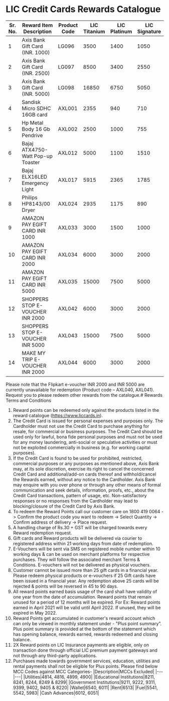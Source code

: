 # LIC Credit Cards Rewards Catalogue

|Sr. No.|Reward Item Description|Product Code|LIC Titanium|LIC Platinum|LIC Signature|
|---|---|---|---|---|---|
|1|Axis Bank Gift Card (INR. 1000)|LG096|3500|1400|1050|
|2|Axis Bank Gift Card (INR. 2500)|LG097|8500|3400|2550|
|3|Axis Bank Gift Card (INR. 5000)|LG098|16850|6750|5050|
|4|Sandisk Micro SDHC 16GB card|AXL001|2355|940|710|
|5|Hp Metal Body 16 Gb Pendrive|AXL002|2500|1000|755|
|6|Bajaj ATX4750-Watt Pop-up Toaster|AXL012|5000|1100|1510|
|7|Bajaj ELX16LED Emergency Light|AXL017|5915|2365|1785|
|8|Philips HP8143/00 Dryer|AXL024|2935|1175|890|
|9|AMAZON PAY EGIFT CARD INR 1000|AXL033|3000|1500|1000|
|10|AMAZON PAY EGIFT CARD INR 2000|AXL034|6000|3000|2000|
|11|AMAZON PAY EGIFT CARD INR 5000|AXL035|15000|7500|5000|
|12|SHOPPERS STOP E-VOUCHER INR 2000|AXL042|6000|3000|2000|
|13|SHOPPERS STOP E-VOUCHER INR 5000|AXL043|15000|7500|5000|
|14|MAKE MY TRIP E-VOUCHER INR 2000|AXL044|6000|3000|2000|

Please note that the Flipkart e-voucher INR 2000 and INR 5000 are currently unavailable for redemption (Product code – AXL040, AXL041). Request you to please redeem other rewards from the catalogue.# Rewards Terms and Conditions

1. Reward points can be redeemed only against the products listed in the reward catalogue
(https://www.liccards.in).
2. The Credit Card is issued for personal expenses and purposes only. The Cardholder must not use the
Credit Card to purchase anything for resale, for commercial or business purposes. The Credit Card
should be used only for lawful, bona fide personal purposes and must not be used for any money
laundering, anti-social or speculative activities or must not be exploited commercially in business (e.g.
for working capital purposes).
3. If the Credit Card is found to be used for prohibited, restricted, commercial purposes or any purposes
as mentioned above, Axis Bank may, at its sole discretion, exercise its right to cancel the concerned
Credit Card and additional/add-on cards thereof and withhold/cancel the Rewards earned, without
any notice to the Cardholder. Axis Bank may enquire with you over phone or through any other
means of formal communication and seek details, information, proofs, etc., about the Credit Card
transactions, pattern of usage, etc. Non-satisfactory responses or no responses from the Cardholder
may lead to blocking/closure of the Credit Card by Axis Bank.
4. To redeem the Reward Points call our customer care on 1800 419 0064 -> Confirm the product code
you want to redeem -> Select Quantity -> Confirm address of delivery -> Place request.
5. A handling charge of Rs.30 + GST will be charged towards every Reward redemption request.
6. Gift cards and Reward products will be delivered via courier to registered address within 21 working
days from date of redemption.
7. E-Vouchers will be sent via SMS on registered mobile number within 10 working days & can be used
on merchant platforms for respective purchases. They will follow the associated merchant Terms &
Conditions. E-vouchers will not be delivered as physical vouchers.
8. Customer cannot be issued more than 25 gift cards in a financial year. Please redeem physical
products or e-vouchers if 25 Gift cards have been issued in a financial year. Any redemption above 25
cards will be rejected & points will be reversed in 45 to 90 days.
9. All reward points earned basis usage of the card shall have validity of one year from the date of
accumulation. Reward points that remain unused for a period of 12 months will be expired. For Ex:
Reward points earned in April 2021 will be valid until April 2022. If unused, they will be expired in
May 2022.
10. Reward Points get accumulated in customer's reward account which can only be viewed in
monthly statement under - "Plus point summary”. Plus point summary is provided at the bottom
of the statement which has opening balance, rewards earned, rewards redeemed and closing
balance.
11. 2X Reward points on LIC Insurance payments are eligible, only on transaction done through
official LIC premium payment gateways and not through any third-party applications.
12. Purchases made towards government services, education, utilities and rental payments shall not
be eligible for Plus points. Please find below MCC Codes against MCC Categories-
|Description|MCCs Excluded|
|---|---|
|Utilities|4814, 4816, 4899, 4900|
|Educational Institutions|8211, 8241, 8244, 8249 & 8299|
|Government Institutions|9211, 9222, 9311, 9399, 9402, 9405 & 8220|
|Wallet|6540, 6011|
|Rent|6513|
|Fuel|5541, 5542, 5983|
|Cash Advances|6012, 6051|